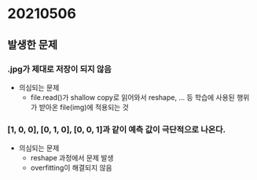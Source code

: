 # 20210506 

## 발생한 문제
### .jpg가 제대로 저장이 되지 않음
- 의심되는 문제
  - file.read()가 shallow copy로 읽어와서 reshape, ... 등 학습에 사용된 행위가 받아온 file(img)에 적용되는 것

### [1, 0, 0], [0, 1, 0], [0, 0, 1]과 같이 예측 값이 극단적으로 나온다.
- 의심되는 문제
  - reshape 과정에서 문제 발생
  - overfitting이 해결되지 않음
